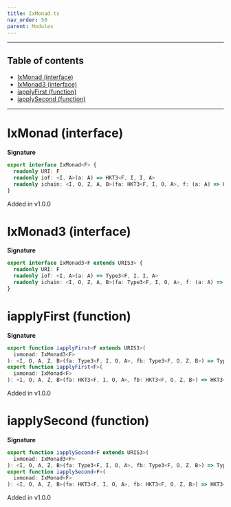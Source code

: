 ```yaml
---
title: IxMonad.ts
nav_order: 50
parent: Modules
---
```


---

<h2 class="text-delta">Table of contents</h2>

- [IxMonad (interface)](#ixmonad-interface)
- [IxMonad3 (interface)](#ixmonad3-interface)
- [iapplyFirst (function)](#iapplyfirst-function)
- [iapplySecond (function)](#iapplysecond-function)

---

# IxMonad (interface)

**Signature**

```ts
export interface IxMonad<F> {
  readonly URI: F
  readonly iof: <I, A>(a: A) => HKT3<F, I, I, A>
  readonly ichain: <I, O, Z, A, B>(fa: HKT3<F, I, O, A>, f: (a: A) => HKT3<F, O, Z, B>) => HKT3<F, I, Z, B>
}
```

Added in v1.0.0

# IxMonad3 (interface)

**Signature**

```ts
export interface IxMonad3<F extends URIS3> {
  readonly URI: F
  readonly iof: <I, A>(a: A) => Type3<F, I, I, A>
  readonly ichain: <I, O, Z, A, B>(fa: Type3<F, I, O, A>, f: (a: A) => Type3<F, O, Z, B>) => Type3<F, I, Z, B>
}
```

# iapplyFirst (function)

**Signature**

```ts
export function iapplyFirst<F extends URIS3>(
  ixmonad: IxMonad3<F>
): <I, O, A, Z, B>(fa: Type3<F, I, O, A>, fb: Type3<F, O, Z, B>) => Type3<F, I, Z, A>
export function iapplyFirst<F>(
  ixmonad: IxMonad<F>
): <I, O, A, Z, B>(fa: HKT3<F, I, O, A>, fb: HKT3<F, O, Z, B>) => HKT3<F, I, Z, A> { ... }
```

Added in v1.0.0

# iapplySecond (function)

**Signature**

```ts
export function iapplySecond<F extends URIS3>(
  ixmonad: IxMonad3<F>
): <I, O, A, Z, B>(fa: Type3<F, I, O, A>, fb: Type3<F, O, Z, B>) => Type3<F, I, Z, B>
export function iapplySecond<F>(
  ixmonad: IxMonad<F>
): <I, O, A, Z, B>(fa: HKT3<F, I, O, A>, fb: HKT3<F, O, Z, B>) => HKT3<F, I, Z, B> { ... }
```

Added in v1.0.0
